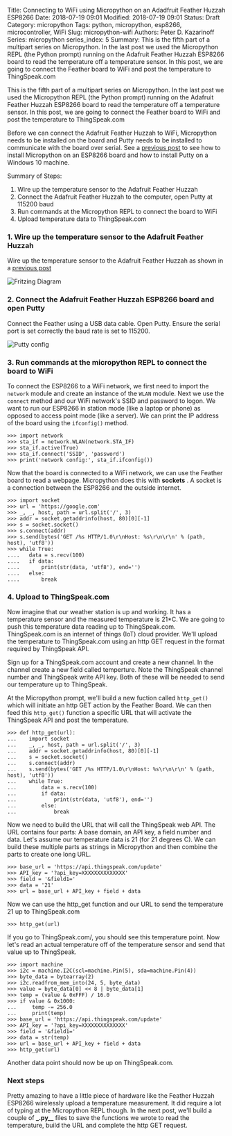 Title: Connecting to WiFi using Micropython on an Adadfruit Feather Huzzah ESP8266
Date: 2018-07-19 09:01
Modified: 2018-07-19 09:01
Status: Draft
Category: micropython
Tags: python, micropython, esp8266, microcontroller, WiFi
Slug: micropython-wifi
Authors: Peter D. Kazarinoff
Series: micropython
series_index: 5
Summary: This is the fifth part of a multipart series on Micropython. In the last post we used the Micropython REPL (the Python prompt) running on the Adafruit Feather Huzzah ESP8266 board to read the temperature off a temperature sensor. In this post, we are going to connect the Feather board to WiFi and post the temperature to ThingSpeak.com

This is the fifth part of a multipart series on Micropython. In the last post we used the Micropython REPL (the Python prompt) running on the Adafruit Feather Huzzah ESP8266 board to read the temperature off a temperature sensor. In this post, we are going to connect the Feather board to WiFi and post the temperature to ThingSpeak.com

Before we can connect the Adafruit Feather Huzzah to WiFi, Micropython needs to be installed on the board and Putty needs to be installed to communicate with the board over serial. See a [previous post]({filename}micropython_install.md) to see how to install Micropython on an ESP8266 board and how to install Putty on a Windows 10 machine.

Summary of Steps:

1. Wire up the temperature sensor to the Adafruit Feather Huzzah
2. Connect the Adafruit Feather Huzzah to the computer, open Putty at 115200 baud
3. Run commands at the Micropython REPL to connect the board to WiFi
4. Upload temperature data to ThingSpeak.com

### 1. Wire up the temperature sensor to the Adafruit Feather Huzzah

Wire up the temperature sensor to the Adafruit Feather Huzzah as shown in a [previous post]({filename}micropython_temp_sensor.md)

![Fritzing Diagram]({filename}/posts/micropython/feather_huzzah_temp_sensor_fritzing.png)

### 2. Connect the Adafruit Feather Huzzah ESP8266 board and open Putty

Connect the Feather using a USB data cable. Open Putty. Ensure the serial port is set correctly the baud rate is set to 115200.

![Putty config]({filename}/posts/micropython/putty_config.PNG)

### 3. Run commands at the micropython REPL to connect the board to WiFi

To connect the ESP8266 to a WiFi network, we first need to import the ```network``` module and create an instance of the ```WLAN``` module. Next we use the ```connect``` method and our WiFi network's SSID and password to logon. We want to run our ESP8266 in station mode (like a laptop or phone) as opposed to access point mode (like a server). We can print the IP address of the board using the ```ifconfig()``` method.

```text
>>> import network
>>> sta_if = network.WLAN(network.STA_IF)
>>> sta_if.active(True)
>>> sta_if.connect('SSID', 'password')
>>> print('network config:', sta_if.ifconfig())
```

Now that the board is connected to a WiFi network, we can use the Feather board to read a webpage. Micropython does this with __sockets__ . A socket is a connection between the ESP8266 and the outside internet.

```text
>>> import socket
>>> url = 'https://google.com'
>>> _, _, host, path = url.split('/', 3)
>>> addr = socket.getaddrinfo(host, 80)[0][-1]
>>> s = socket.socket()
>>> s.connect(addr)
>>> s.send(bytes('GET /%s HTTP/1.0\r\nHost: %s\r\n\r\n' % (path, host), 'utf8'))
>>> while True:
....   data = s.recv(100)
....   if data:
....       print(str(data, 'utf8'), end='')
....   else:
....       break
```

### 4. Upload to ThingSpeak.com

Now imagine that our weather station is up and working. It has a temperature sensor and the measured temperature is 21*C. We are going to push this temperature data reading up to ThingSpeak.com. ThingSpeak.com is an internet of things (IoT) cloud provider. We'll  upload the temperature to ThingSpeak.com using an http GET request in the format required by ThingSpeak API.

Sign up for a ThingSpeak.com account and create a new channel. In the channel create a new field called temperture. Note the ThingSpeak channel number and ThingSpeak write API key. Both of these will be needed to send our temperature up to ThingSpeak.

At the Micropython prompt, we'll build a new fuction called ```http_get()``` which will initiate an http GET action by the Feather Board. We can then feed this ```http_get()``` function a specific URL that will activate the ThingSpeak API and post the temperature.

```text
>>> def http_get(url):
...    import socket
...    _, _, host, path = url.split('/', 3)
...    addr = socket.getaddrinfo(host, 80)[0][-1]
...    s = socket.socket()
...    s.connect(addr)
...    s.send(bytes('GET /%s HTTP/1.0\r\nHost: %s\r\n\r\n' % (path, host), 'utf8'))
...    while True:
...        data = s.recv(100)
...        if data:
...            print(str(data, 'utf8'), end='')
...        else:
...            break
```

Now we need to build the URL that will call the ThingSpeak web API. The URL contains four parts: A base domain, an API key, a field number and data. Let's assume our temperature data is 21 (for 21 degrees C). We can build these multiple parts as strings in Micropython and then combine the parts to create one long URL.

```text
>>> base_url = 'https://api.thingspeak.com/update'
>>> API_key = '?api_key=XXXXXXXXXXXXXX'
>>> field = '&field1='
>>> data = '21'
>>> url = base_url + API_key + field + data
```

Now we can use the http_get function and our URL to send the temperature 21 up to ThingSpeak.com

```text
>>> http_get(url)
```

If you go to ThingSpeak.com/<your channel number>, you should see this temperature point. Now let's read an actual temperature off of the temperature sensor and send that value up to ThingSpeak.

```text
>>> import machine
>>> i2c = machine.I2C(scl=machine.Pin(5), sda=machine.Pin(4))
>>> byte_data = bytearray(2)
>>> i2c.readfrom_mem_into(24, 5, byte_data)
>>> value = byte_data[0] << 8 | byte_data[1]
>>> temp = (value & 0xFFF) / 16.0
>>> if value & 0x1000:
...     temp -= 256.0
...     print(temp)
>>> base_url = 'https://api.thingspeak.com/update'
>>> API_key = '?api_key=XXXXXXXXXXXXXX'
>>> field = '&field1='
>>> data = str(temp)
>>> url = base_url + API_key + field + data
>>> http_get(url)
```

Another data point should now be up on ThingSpeak.com.

### Next steps

Pretty amazing to have a little piece of hardware like the Feather Huzzah ESP8266 wirelessly upload a temperature measurement. It did require a lot of typing at the Micropython REPL though. In the next post, we'll build a couple of **_.py__** files to save the functions we wrote to read the temperature, build the URL and complete the http GET request.